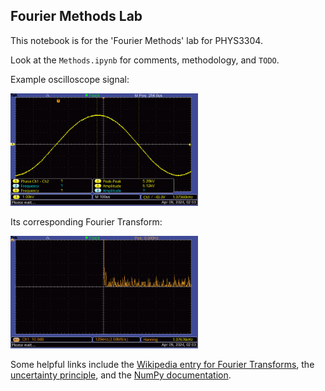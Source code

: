 ## Fourier Methods Lab

This notebook is for the 'Fourier Methods' lab for PHYS3304. 

Look at the `Methods.ipynb` for comments, methodology, and `TODO`.

Example oscilloscope signal:

<img src='Data/ALL0044/F0044TEK.BMP' width='300'>

Its corresponding Fourier Transform:

<img src='Data/ALL0045/F0045TEK.BMP' width='300'>

Some helpful links include the [Wikipedia entry for Fourier Transforms](https://en.wikipedia.org/wiki/Fourier_transform#Uncertainty_principle), the [uncertainty principle](https://en.wikipedia.org/wiki/Uncertainty_principle#Signal_processing), and the [NumPy documentation](https://numpy.org/doc/stable/reference/routines.fft.html).